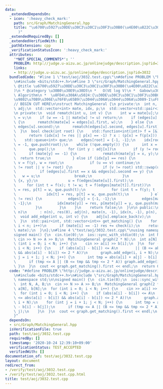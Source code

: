 ```yaml
---
data:
  _extendedDependsOn:
  - icon: ':heavy_check_mark:'
    path: src/Graph/MatchingGeneral.hpp
    title: "\u6700\u5927\u30DE\u30C3\u30C1\u30F3\u30B0(\u4E00\u822C\u30B0\u30E9\u30D5\
      )"
  _extendedRequiredBy: []
  _extendedVerifiedWith: []
  _pathExtension: cpp
  _verificationStatusIcon: ':heavy_check_mark:'
  attributes:
    '*NOT_SPECIAL_COMMENTS*': ''
    PROBLEM: http://judge.u-aizu.ac.jp/onlinejudge/description.jsp?id=3032
    links:
    - http://judge.u-aizu.ac.jp/onlinejudge/description.jsp?id=3032
  bundledCode: "#line 1 \"test/aoj/3032.test.cpp\"\n#define PROBLEM \"http://judge.u-aizu.ac.jp/onlinejudge/description.jsp?id=3032\"\
    \n#include <bits/stdc++.h>\n#line 3 \"src/Graph/MatchingGeneral.hpp\"\n/**\n *\
    \ @title \u6700\u5927\u30DE\u30C3\u30C1\u30F3\u30B0(\u4E00\u822C\u30B0\u30E9\u30D5\
    )\n * @category \u30B0\u30E9\u30D5\n *   O(VE log V)\n *  Gabow\u306EEdmonds'\
    \ Algorithm\n *  \u8FD4\u308A\u5024:{\u30DE\u30C3\u30C1\u30F3\u30B0\u6570,\u5404\
    \u9802\u70B9\u306E\u76F8\u65B9(\u3044\u306A\u3044\u306A\u3089-1\uFF09}\n */\n\n\
    // BEGIN CUT HERE\n\nstruct MatchingGeneral {\n private:\n  int n, res;\n  std::vector<std::vector<int>>\
    \ adj;\n  std::vector<int> mate, idx, p;\n  std::vector<std::pair<int, int>> edges;\n\
    \n private:\n  void rematch(int u, int v) {\n    int w = mate[u];\n    mate[u]\
    \ = v;\n    if (w == -1 || mate[w] != u) return;\n    if (edges[u].second == -1)\
    \ {\n      rematch(mate[w] = edges[u].first, w);\n    } else {\n      rematch(edges[u].first,\
    \ edges[u].second);\n      rematch(edges[u].second, edges[u].first);\n    }\n\
    \  }\n  bool check(int root) {\n    std::function<int(int)> f = [&](int x) {\n\
    \      return (idx[x] != res || p[x] == -1) ? x : (p[x] = f(p[x]));\n    };\n\
    \    std::queue<int> que;\n    edges[root] = {-1, -1};\n    idx[root] = res, p[root]\
    \ = -1, que.push(root);\n    while (!que.empty()) {\n      int x = que.front();\n\
    \      que.pop();\n      for (int y : adj[x])\n        if (y != root) {\n    \
    \      if (mate[y] == -1) {\n            rematch(mate[y] = x, y);\n          \
    \  return true;\n          } else if (idx[y] == res) {\n            int u = f(x),\
    \ v = f(y), w = root;\n            if (u == v) continue;\n            while (u\
    \ != root || v != root) {\n              if (v != root) std::swap(u, v);\n   \
    \           if (edges[u].first == x && edges[u].second == y) {\n             \
    \   w = u;\n                break;\n              }\n              edges[u] =\
    \ {x, y};\n              u = f(edges[mate[u]].first);\n            }\n       \
    \     for (int t = f(x); t != w; t = f(edges[mate[t]].first))\n              idx[t]\
    \ = res, p[t] = w, que.push(t);\n            for (int t = f(y); t != w; t = f(edges[mate[t]].first))\n\
    \              idx[t] = res, p[t] = w, que.push(t);\n          } else if (idx[mate[y]]\
    \ != res) {\n            edges[y] = {-1, -1};\n            edges[mate[y]] = {x,\
    \ -1};\n            idx[mate[y]] = res, p[mate[y]] = y, que.push(mate[y]);\n \
    \         }\n        }\n    }\n    return false;\n  }\n\n public:\n  MatchingGeneral(int\
    \ n)\n      : n(n), res(0), adj(n), mate(n, -1), idx(n, -1), p(n), edges(n) {}\n\
    \  void add_edge(int u, int v) {\n    adj[u].emplace_back(v);\n    adj[v].emplace_back(u);\n\
    \  }\n  std::pair<int, std::vector<int>> get_matching() {\n    for (int i = 0;\
    \ i < n; i++)\n      if (mate[i] == -1) res += check(i);\n    return std::make_pair(res,\
    \ mate);\n  }\n};\n#line 4 \"test/aoj/3032.test.cpp\"\nusing namespace std;\n\n\
    signed main() {\n  cin.tie(0);\n  ios::sync_with_stdio(0);\n  int N, A, B;\n \
    \ cin >> N >> A >> B;\n  MatchingGeneral graph(2 * N);\n  int a[N], b[N];\n  for\
    \ (int i = 0; i < N; i++) {\n    cin >> a[i] >> b[i];\n  }\n  for (int i = 0;\
    \ i < N; i++) {\n    if (abs(a[i] - b[i]) <= A\n        || (B <= abs(a[i] - b[i])\
    \ && abs(a[i] - b[i]) <= 2 * A))\n      graph.add_edge(i, i + N);\n    for (int\
    \ j = i + 1; j < N; j++) {\n      int tmp = abs(a[i] + a[j] - b[i] - b[j]);\n\
    \      if (tmp <= A || (B <= tmp && tmp <= 2 * A)) graph.add_edge(i, j);\n   \
    \ }\n  }\n  cout << graph.get_matching().first << endl;\n  return 0;\n}\n"
  code: "#define PROBLEM \"http://judge.u-aizu.ac.jp/onlinejudge/description.jsp?id=3032\"\
    \n#include <bits/stdc++.h>\n#include \"src/Graph/MatchingGeneral.hpp\"\nusing\
    \ namespace std;\n\nsigned main() {\n  cin.tie(0);\n  ios::sync_with_stdio(0);\n\
    \  int N, A, B;\n  cin >> N >> A >> B;\n  MatchingGeneral graph(2 * N);\n  int\
    \ a[N], b[N];\n  for (int i = 0; i < N; i++) {\n    cin >> a[i] >> b[i];\n  }\n\
    \  for (int i = 0; i < N; i++) {\n    if (abs(a[i] - b[i]) <= A\n        || (B\
    \ <= abs(a[i] - b[i]) && abs(a[i] - b[i]) <= 2 * A))\n      graph.add_edge(i,\
    \ i + N);\n    for (int j = i + 1; j < N; j++) {\n      int tmp = abs(a[i] + a[j]\
    \ - b[i] - b[j]);\n      if (tmp <= A || (B <= tmp && tmp <= 2 * A)) graph.add_edge(i,\
    \ j);\n    }\n  }\n  cout << graph.get_matching().first << endl;\n  return 0;\n\
    }"
  dependsOn:
  - src/Graph/MatchingGeneral.hpp
  isVerificationFile: true
  path: test/aoj/3032.test.cpp
  requiredBy: []
  timestamp: '2020-10-24 12:39:10+09:00'
  verificationStatus: TEST_ACCEPTED
  verifiedWith: []
documentation_of: test/aoj/3032.test.cpp
layout: document
redirect_from:
- /verify/test/aoj/3032.test.cpp
- /verify/test/aoj/3032.test.cpp.html
title: test/aoj/3032.test.cpp
---
```

